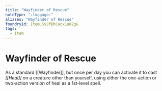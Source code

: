 ```yaml
---
title: "Wayfinder of Rescue"
noteType: ":luggage:"
aliases: "Wayfinder of Rescue"
foundryId: Item.S9JfBhCacx1uKZgG
tags:
  - Item
---
```


# Wayfinder of Rescue

As a standard [[Wayfinder]], but once per day you can activate it to cast _[[Heal]]_ on a creature other than yourself, using either the one-action or two-action version of heal as a 1st-level spell.
